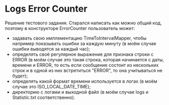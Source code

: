# Logs Error Counter

Решение тестового задания. Старался написать как можно общий код, поэтому в конструкторе ErrorCounter пользователь может:
* задавать свою имплементацию TimeToIntervalMapper, чтобы например показывать ошибки за каждую минуту (в моём случае ошибки выводятся за каждый час);
* определять своё регулярное выражение для признака строки с ERROR (в моём случае это такая строка, которая начинается с даты, времени и ERROR, то есть если сообщение состоит из нескольких строк и в одной из них встретиться "ERROR", то она учитываться не будет);
* определять какой формат времени используется в логах (в моём случае это ISO_LOCAL_DATE_TIME);
* директорию с логами и выходной файл (в моём случае logs и Statistic.txt соответственно).

